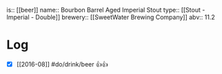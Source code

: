 is:: [[beer]]
name:: Bourbon Barrel Aged Imperial Stout
type:: [[Stout - Imperial - Double]]
brewery:: [[SweetWater Brewing Company]]
abv:: 11.2

# Log
- [x] [[2016-08]] #do/drink/beer 👍👍
